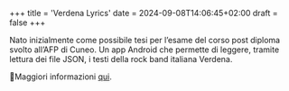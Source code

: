 +++
title = 'Verdena Lyrics'
date = 2024-09-08T14:06:45+02:00
draft = false
+++

Nato inizialmente come possibile tesi per l’esame del corso post diploma svolto all’AFP di Cuneo. Un app Android che permette di leggere, tramite lettura dei file JSON, i testi della rock band italiana Verdena.

📍Maggiori informazioni [qui](https://github.com/piacerematthew/verdenaLyrics).